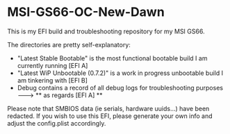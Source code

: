 # MSI-GS66-OC-New-Dawn

This is my EFI build and troubleshooting repository for my MSI GS66.

The directories are pretty self-explanatory:

- "Latest Stable Bootable" is the most functional bootable build I am currently running [EFI A]
- "Latest WiP Unbootable (0.7.2)" is a work in progress unbootable build I am tinkering with [EFI B]
- Debug contains a record of all debug logs for troubleshooting purposes ---> ** as regards [EFI A] **

Please note that SMBIOS data (ie serials, hardware uuids...) have been redacted. If you wish to use this EFI, 
please generate your own info and adjust the config.plist accordingly.
